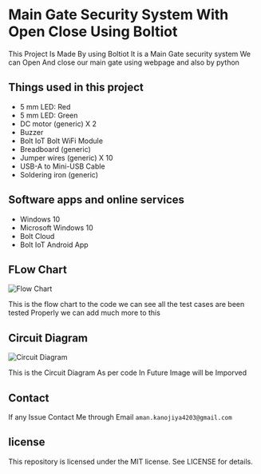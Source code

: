 
 # Main Gate Security System With Open Close Using Boltiot 

<p>This Project Is Made By using Boltiot It is a Main Gate security system We can Open And close our main gate using webpage and also by python</p>

## Things used in this project
- 5 mm LED: Red
- 5 mm LED: Green
- DC motor (generic) X 2
- Buzzer
- Bolt IoT Bolt WiFi Module
- Breadboard (generic)
- Jumper wires (generic) X 10
- USB-A to Mini-USB Cable
- Soldering iron (generic)

## Software apps and online services
- Windows 10	
- Microsoft Windows 10
- Bolt Cloud	
- Bolt IoT Android App	

## FLow Chart

![Flow Chart](https://github.com/AMANKANOJIYA/Main-Door-Security/content/chart.png)

This is the flow chart to the code we can see all the test cases are been tested Properly 
we can add much more to this 

## Circuit Diagram

![Circuit Diagram](https://github.com/AMANKANOJIYA/Main-Door-Security/content/circuit.jpg)

This is the Circuit Diagram As per code In Future Image will be Imporved 

## Contact

If any Issue Contact Me through Email `aman.kanojiya4203@gmail.com`

## license

This repository is licensed under the MIT license.
See LICENSE for details.
